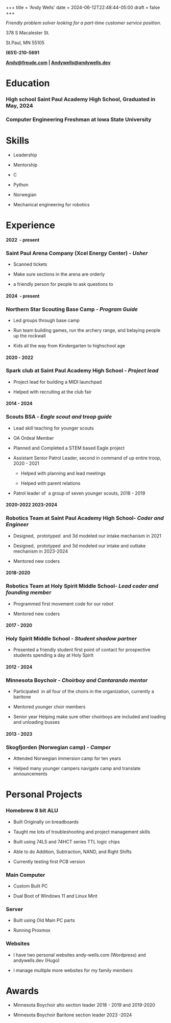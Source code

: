 +++
title = 'Andy Wells'
date = 2024-06-12T22:48:44-05:00
draft = false
+++

_Friendly problem solver looking for a part-time customer service position._

378 S Macalester St. 

St.Paul, MN 55105

**(651)-210-5691**

**Andy@freude.com | Andywells@andywells.dev**

**Education**
=============

### High school Saint Paul Academy High School, Graduated in May, 2024
### Computer Engineering Freshman at Iowa State University

**Skills**
==========

*   Leadership
    
*   Mentorship
    
*   C
    
*   Python
    
*   Norwegian
    
*   Mechanical engineering for robotics
    

**Experience**
==============


#### 2022  - present
### **Saint Paul Arena Company (Xcel Energy Center)** _\- Usher_


*   Scanned tickets 
    
*   Make sure sections in the arena are orderly
    
*   a friendly person for people to ask questions to
    
#### 2024  - present
### **Northern Star Scouting Base Camp** _\- Program Guide_

*   Led groups through base camp

*   Run team building games, run the archery range, and belaying people up the rockwall 

*   Kids all the way from Kindergarten to highschool age

#### 2020 - 2022


### **Spark club at Saint Paul Academy High School** _\- Project lead_

*   Project lead for building a MIDI launchpad
    
*   Helped with recruiting at the club fair
    

#### 2014 - 2024


### **Scouts BSA** _\- Eagle scout and troop guide_ 

*   Lead skill teaching for younger scouts

*   OA Ordeal Member
    
*   Planned and Completed a STEM based Eagle project
    
*   Assistant Senior Patrol Leader, second in command of up entire troop, 2020 - 2021
    
    *   Helped with planning and lead meetings
        
    *   Helped with parent relations
        
*   Patrol leader of  a group of seven younger scouts, 2018 - 2019 
    

#### 2020-2022 2023-2024


### **Robotics Team at Saint Paul Academy High School**_\- Coder and Engineer_

*   Designed,  prototyped  and 3d modeled our intake mechanism in 2021
    
*   Designed,  prototyped  and 3d modeled our intake and outtake mechanism in 2023-2024
    
*   Mentored new coders
    

#### 2018-2020


### **Robotics Team at Holy Spirit Middle School**_\- Lead coder and founding member_

*   Programmed first movement code for our robot
    
*   Mentored new coders
    

#### 2017 - 2020


### **Holy Spirit Middle School** _\- Student shadow partner_

*   Presented a friendly student first point of contact for prospective students spending a day at Holy Spirit
    

#### 2012 - 2024


### **Minnesota Boychoir** _\- Choirboy and Cantarando mentor_

*   Participated  in all four of the choirs in the organization, currently a baritone
    
*   Mentored younger choir members
    
*   Senior year Helping make sure other choirboys are included and loading and unloading busses
    

#### 2013 - 2023


### **Skogfjorden (Norwegian camp)** _\- Camper_

*   Attended Norwegian immersion camp for ten years
    
*   Helped many younger campers navigate camp and translate announcements 
    
**Personal Projects**
==========

### Homebrew 8 bit ALU

* Built Originally on breadboards

* Taught me lots of troubleshooting and project management skills

* Built using 74LS and 74HCT series TTL logic chips

* Able to do Addition, Subtraction, NAND, and Right Shifts

* Currently testing first PCB version

### Main Computer

* Custom Built PC 

* Dual Boot of Windows 11 and Linux Mint

### Server

* Built using Old Main PC parts

* Running Proxmox

### Websites

* I have two personal websites andy-wells.com (Wordpress) and andywells.dev (Hugo)

* I manage multiple more websites for my family members


**Awards**
==========

*   Minnesota Boychoir alto section leader 2018 - 2019 and 2019-2020

*   Minnesota Boychoir Baritone section leader 2023 -2024